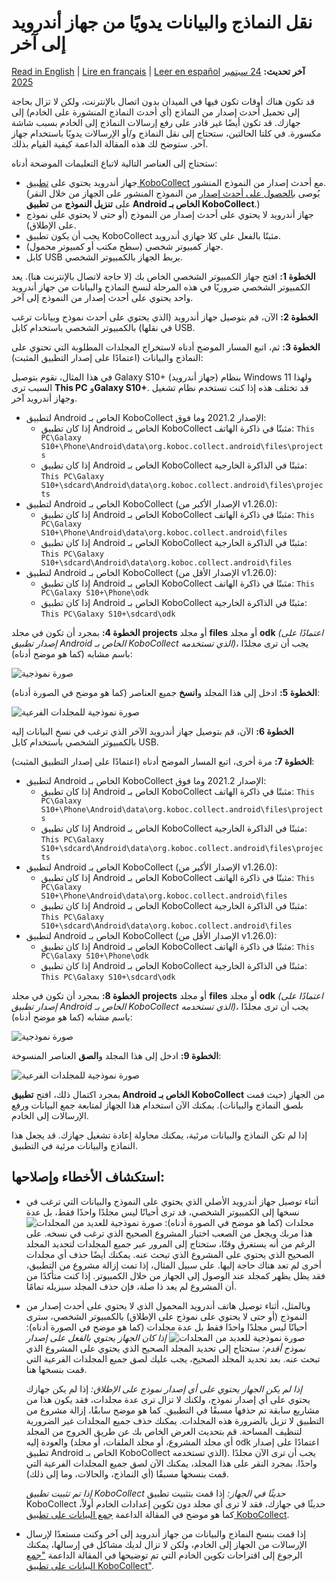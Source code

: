 # نقل النماذج والبيانات يدويًا من جهاز أندرويد إلى آخر
<a href="../transferring_forms.html">Read in English</a> | <a href="../fr/transferring_forms.html">Lire en français</a> | <a href="../es/transferring_forms.html">Leer en español</a>
**آخر تحديث:** <a href="https://github.com/kobotoolbox/docs/blob/7def5f54e2441b05b4a2163e682bdd146fa781e1/source/transferring_forms.md" class="reference">24 سبتمبر 2025</a>

قد تكون هناك أوقات تكون فيها في الميدان بدون اتصال بالإنترنت، ولكن لا تزال بحاجة إلى تحميل أحدث إصدار من النماذج (أي أحدث النماذج المنشورة على الخادم) إلى جهازك. قد تكون أيضًا غير قادر على رفع إرسالات النماذج إلى الخادم بسبب شاشة مكسورة. في كلتا الحالتين، ستحتاج إلى نقل النماذج و/أو الإرسالات يدويًا باستخدام جهاز آخر. ستوضح لك هذه المقالة الداعمة كيفية القيام بذلك.

ستحتاج إلى العناصر التالية لاتباع التعليمات الموضحة أدناه:

-   جهاز أندرويد يحتوي على [تطبيق KoboCollect](kobocollect_on_android_latest.md) مع أحدث إصدار من النموذج المنشور. (يُوصى [بالحصول على أحدث إصدار](https://support.kobotoolbox.org/ar/data_collection_kobocollect.html#downloading-forms) من النموذج المنشور على الجهاز من خلال النقر على **تنزيل النموذج** من **تطبيق Android الخاص بـ KoboCollect**.)
-   جهاز أندرويد لا يحتوي على أحدث إصدار من النموذج (أو حتى لا يحتوي على نموذج على الإطلاق).
-   يجب أن يكون تطبيق KoboCollect مثبتًا بالفعل على كلا جهازي أندرويد.
-   جهاز كمبيوتر شخصي (سطح مكتب أو كمبيوتر محمول).
-   كابل USB يربط الجهاز بالكمبيوتر الشخصي.

**الخطوة 1:** افتح جهاز الكمبيوتر الشخصي الخاص بك (لا حاجة لاتصال بالإنترنت هنا). يعد الكمبيوتر الشخصي ضروريًا في هذه المرحلة لنسخ النماذج والبيانات من جهاز أندرويد واحد يحتوي على أحدث إصدار من النموذج إلى آخر.

**الخطوة 2:** الآن، قم بتوصيل جهاز أندرويد (الذي يحتوي على أحدث نموذج وبيانات ترغب في نقلها) بالكمبيوتر الشخصي باستخدام كابل USB.

**الخطوة 3:** ثم، اتبع المسار الموضح أدناه لاستخراج المجلدات المطلوبة التي تحتوي على النماذج والبيانات (اعتمادًا على إصدار التطبيق المثبت):

<p class="note">
  في هذا المثال، نقوم بتوصيل Galaxy S10+ (جهاز أندرويد) بنظام Windows 11 ولهذا السبب ترى <strong>This PC</strong> و<strong>Galaxy S10+</strong>. قد تختلف هذه إذا كنت تستخدم نظام تشغيل وجهاز أندرويد آخر.
</p>

-   لتطبيق Android الخاص بـ KoboCollect الإصدار 2021.2 وما فوق:
    -   إذا كان تطبيق Android الخاص بـ KoboCollect مثبتًا في ذاكرة الهاتف:
        `This PC\Galaxy S10+\Phone\Android\data\org.koboc.collect.android\files\projects`
    -   إذا كان تطبيق Android الخاص بـ KoboCollect مثبتًا في الذاكرة الخارجية:
        `This PC\Galaxy S10+\sdcard\Android\data\org.koboc.collect.android\files\projects`
-   لتطبيق Android الخاص بـ KoboCollect (الإصدار الأكبر من v1.26.0):
    -   إذا كان تطبيق Android الخاص بـ KoboCollect مثبتًا في ذاكرة الهاتف:
        `This PC\Galaxy S10+\Phone\Android\data\org.koboc.collect.android\files`
    -   إذا كان تطبيق Android الخاص بـ KoboCollect مثبتًا في الذاكرة الخارجية:
        `This PC\Galaxy S10+\sdcard\Android\data\org.koboc.collect.android\files`
-   لتطبيق Android الخاص بـ KoboCollect (الإصدار الأقل من v1.26.0):
    -   إذا كان تطبيق Android الخاص بـ KoboCollect مثبتًا في ذاكرة الهاتف:
        `This PC\Galaxy S10+\Phone\odk`
    -   إذا كان تطبيق Android الخاص بـ KoboCollect مثبتًا في الذاكرة الخارجية:
        `This PC\Galaxy S10+\sdcard\odk`

**الخطوة 4:** بمجرد أن تكون في مجلد **projects** أو مجلد **files** أو مجلد **odk** _(اعتمادًا على إصدار تطبيق Android الخاص بـ KoboCollect الذي تستخدمه)_، يجب أن ترى مجلدًا باسم مشابه (كما هو موضح أدناه):

![صورة نموذجية](images/transferring_forms/sample_1_folder.png)

**الخطوة 5:** ادخل إلى هذا المجلد و**انسخ** جميع العناصر (كما هو موضح في الصورة أدناه):

![صورة نموذجية للمجلدات الفرعية](images/transferring_forms/sub_folders.png)

**الخطوة 6:** الآن، قم بتوصيل جهاز أندرويد الآخر الذي ترغب في نسخ البيانات إليه بالكمبيوتر الشخصي باستخدام كابل USB.

**الخطوة 7:** مرة أخرى، اتبع المسار الموضح أدناه (اعتمادًا على إصدار التطبيق المثبت):

-   لتطبيق Android الخاص بـ KoboCollect الإصدار 2021.2 وما فوق:
    -   إذا كان تطبيق Android الخاص بـ KoboCollect مثبتًا في ذاكرة الهاتف:
        `This PC\Galaxy S10+\Phone\Android\data\org.koboc.collect.android\files\projects`
    -   إذا كان تطبيق Android الخاص بـ KoboCollect مثبتًا في الذاكرة الخارجية:
        `This PC\Galaxy S10+\sdcard\Android\data\org.koboc.collect.android\files\projects`
-   لتطبيق Android الخاص بـ KoboCollect (الإصدار الأكبر من v1.26.0):
    -   إذا كان تطبيق Android الخاص بـ KoboCollect مثبتًا في ذاكرة الهاتف:
        `This PC\Galaxy S10+\Phone\Android\data\org.koboc.collect.android\files`
    -   إذا كان تطبيق Android الخاص بـ KoboCollect مثبتًا في الذاكرة الخارجية:
        `This PC\Galaxy S10+\sdcard\Android\data\org.koboc.collect.android\files`
-   لتطبيق Android الخاص بـ KoboCollect (الإصدار الأقل من v1.26.0):
    -   إذا كان تطبيق Android الخاص بـ KoboCollect مثبتًا في ذاكرة الهاتف:
        `This PC\Galaxy S10+\Phone\odk`
    -   إذا كان تطبيق Android الخاص بـ KoboCollect مثبتًا في الذاكرة الخارجية:
        `This PC\Galaxy S10+\sdcard\odk`

**الخطوة 8:** بمجرد أن تكون في مجلد **projects** أو مجلد **files** أو مجلد **odk** _(اعتمادًا على إصدار تطبيق Android الخاص بـ KoboCollect الذي تستخدمه)_، يجب أن ترى مجلدًا باسم مشابه (كما هو موضح أدناه):

![صورة نموذجية](images/transferring_forms/sample_2_folder.png)

**الخطوة 9:** ادخل إلى هذا المجلد و**الصق** العناصر المنسوخة:

![صورة نموذجية للمجلدات الفرعية](images/transferring_forms/sub_folders.png)

بمجرد اكتمال ذلك، افتح **تطبيق Android الخاص بـ KoboCollect** من الجهاز (حيث قمت بلصق النماذج والبيانات). يمكنك الآن استخدام هذا الجهاز لمتابعة جمع البيانات ورفع الإرسالات إلى الخادم.

<p class="note">
  إذا لم تكن النماذج والبيانات مرئية، يمكنك محاولة إعادة تشغيل جهازك. قد يجعل هذا النماذج والبيانات مرئية في التطبيق.
</p>

## استكشاف الأخطاء وإصلاحها:

-   أثناء توصيل جهاز أندرويد الأصلي الذي يحتوي على النموذج والبيانات التي ترغب في نسخها إلى الكمبيوتر الشخصي، قد ترى أحيانًا ليس مجلدًا واحدًا فقط، بل عدة مجلدات (كما هو موضح في الصورة أدناه):
    ![صورة نموذجية للعديد من المجلدات](images/transferring_forms/sample_many_folders.png)
    هذا مربك ويجعل من الصعب اختيار المشروع الصحيح الذي ترغب في نسخه. على الرغم من أنه يستغرق وقتًا، ستحتاج إلى المرور عبر جميع المجلدات لتحديد المجلد الصحيح الذي يحتوي على المشروع الذي تبحث عنه. يمكنك أيضًا حذف أي مجلدات أخرى لم تعد هناك حاجة إليها. على سبيل المثال، إذا تمت إزالة مشروع من التطبيق، فقد يظل يظهر كمجلد عند الوصول إلى الجهاز من خلال الكمبيوتر. إذا كنت متأكدًا من أن المشروع لم يعد ذا صلة، فإن حذف المجلد سيزيله تمامًا.

-   وبالمثل، أثناء توصيل هاتف أندرويد المحمول الذي لا يحتوي على أحدث إصدار من النموذج (أو حتى لا يحتوي على نموذج على الإطلاق) بالكمبيوتر الشخصي، سترى أحيانًا ليس مجلدًا واحدًا فقط بل عدة مجلدات (كما هو موضح في الصورة أدناه):
    ![صورة نموذجية للعديد من المجلدات](images/transferring_forms/sample_many_folders.png)
    _إذا كان الجهاز يحتوي بالفعل على إصدار نموذج أقدم:_ ستحتاج إلى تحديد المجلد الصحيح الذي يحتوي على المشروع الذي تبحث عنه. بعد تحديد المجلد الصحيح، يجب عليك لصق جميع المجلدات الفرعية التي قمت بنسخها هنا.

    _إذا لم يكن الجهاز يحتوي على أي إصدار نموذج على الإطلاق:_ إذا لم يكن جهازك يحتوي على أي إصدار نموذج، ولكنك لا تزال ترى عدة مجلدات، فقد يكون هذا من مشاريع سابقة تم حذفها مسبقًا في التطبيق. كما هو موضح سابقًا، إزالة مشروع من التطبيق لا تزيل بالضرورة هذه المجلدات. يمكنك حذف جميع المجلدات غير الضرورية لتنظيف المساحة. قم بتحديث العرض الخاص بك عن طريق الخروج من المجلد والعودة إليه (أي مجلد المشروع، أو مجلد الملفات، أو مجلد odk اعتمادًا على إصدار تطبيق Android الخاص بـ KoboCollect الذي تستخدمه). يجب أن ترى الآن مجلدًا واحدًا. بمجرد النقر على هذا المجلد، يمكنك الآن لصق جميع المجلدات الفرعية التي قمت بنسخها مسبقًا (أي النماذج، والحالات، وما إلى ذلك).

    _إذا تم تثبيت تطبيق KoboCollect حديثًا في الجهاز:_ إذا قمت بتثبيت تطبيق KoboCollect حديثًا في جهازك، فقد لا ترى أي مجلد دون تكوين إعدادات الخادم أولاً، كما هو موضح في المقالة الداعمة [جمع البيانات على تطبيق KoboCollect](kobocollect_on_android_latest).

-   إذا قمت بنسخ النماذج والبيانات من جهاز أندرويد إلى آخر وكنت مستعدًا لإرسال الإرسالات من الجهاز إلى الخادم، ولكن لا تزال لديك مشاكل في إرسالها، يمكنك الرجوع إلى اقتراحات تكوين الخادم التي تم توضيحها في المقالة الداعمة ["جمع البيانات على تطبيق KoboCollect"](kobocollect_on_android_latest).